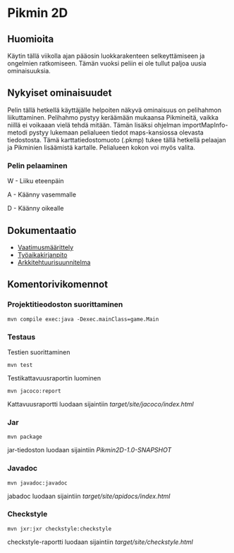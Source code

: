 # Pikmin 2D

## Huomioita

Käytin tällä viikolla ajan pääosin luokkarakenteen selkeyttämiseen ja ongelmien ratkomiseen. Tämän vuoksi peliin ei ole tullut paljoa uusia ominaisuuksia.

## Nykyiset ominaisuudet

Pelin tällä hetkellä käyttäjälle helpoiten näkyvä ominaisuus on pelihahmon liikuttaminen. Pelihahmo pystyy keräämään mukaansa Pikmineitä, vaikka niillä ei voikaaan vielä tehdä mitään. Tämän lisäksi ohjelman importMapInfo-metodi pystyy lukemaan pelialueen tiedot maps-kansiossa olevasta tiedostosta. Tämä karttatiedostomuoto (.pkmp) tukee tällä hetkellä pelaajan ja Pikminien lisäämistä kartalle. Pelialueen kokon voi myös valita.

### Pelin pelaaminen

W - Liiku eteenpäin

A - Käänny vasemmalle

D - Käänny oikealle

## Dokumentaatio

* [Vaatimusmäärittely](https://github.com/JustAGoldeneye/ot-harjoitustyo/blob/master/Documentation/Vaatimusmaarittely.md)
* [Työaikakirjanpito](https://github.com/JustAGoldeneye/ot-harjoitustyo/blob/master/Documentation/Tyoaikakirjanpito.md)
* [Arkkitehtuurisuunnitelma](https://github.com/JustAGoldeneye/ot-harjoitustyo/blob/master/Documentation/arkkitehtuuri.md)

## Komentorivikomennot

### Projektitieodoston suorittaminen

`mvn compile exec:java -Dexec.mainClass=game.Main`

### Testaus

Testien suorittaminen

`mvn test`

Testikattavuusraportin luominen

`mvn jacoco:report`

Kattavuusraportti luodaan sijaintiin *target/site/jacoco/index.html*

### Jar

`mvn package`

jar-tiedoston luodaan sijaintiin *Pikmin2D-1.0-SNAPSHOT*

### Javadoc

`mvn javadoc:javadoc`

jabadoc luodaan sijaintiin *target/site/apidocs/index.html*

### Checkstyle

`mvn jxr:jxr checkstyle:checkstyle`

checkstyle-raportti luodaan sijaintiin *target/site/checkstyle.html*